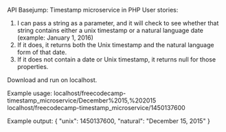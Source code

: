 API Basejump: Timestamp microservice in PHP
User stories:
1) I can pass a string as a parameter, and it will check to see whether that string contains either a unix timestamp or a natural language date (example: January 1, 2016)
2) If it does, it returns both the Unix timestamp and the natural language form of that date.
3) If it does not contain a date or Unix timestamp, it returns null for those properties.

Download and run on localhost.

Example usage:
localhost/freecodecamp-timestamp_microservice/December%2015,%202015
localhost/freecodecamp-timestamp_microservice/1450137600


Example output:
{ "unix": 1450137600, "natural": "December 15, 2015" }
